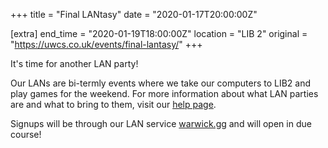 +++
title = "Final LANtasy"
date = "2020-01-17T20:00:00Z"

[extra]
end_time = "2020-01-19T18:00:00Z"
location = "LIB 2"
original = "https://uwcs.co.uk/events/final-lantasy/"
+++

It's time for another LAN party\!  

Our LANs are bi-termly events where we take our computers to LIB2 and play games for the weekend. For more information about what LAN parties are and what to bring to them, visit our [help page](https://uwcs.co.uk/about/lan-information/).

Signups will be through our LAN service [warwick.gg](http://warwick.gg/) and will open in due course\!

